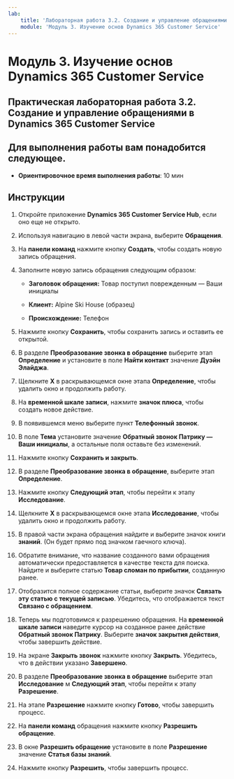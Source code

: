 ```yaml
---
lab:
    title: 'Лабораторная работа 3.2. Создание и управление обращениями в Dynamics 365 Customer Service'
    module: 'Модуль 3. Изучение основ Dynamics 365 Customer Service'
---
```


Модуль 3. Изучение основ Dynamics 365 Customer Service
========================

## Практическая лабораторная работа 3.2. Создание и управление обращениями в Dynamics 365 Customer Service

## Для выполнения работы вам понадобится следующее.

  - **Ориентировочное время выполнения работы**: 10 мин

## Инструкции

1. Откройте приложение **Dynamics 365 Customer Service Hub**, если оно еще не открыто. 

2. Используя навигацию в левой части экрана, выберите **Обращения**. 

3. На **панели команд** нажмите кнопку **Создать**, чтобы создать новую запись обращения.

4. Заполните новую запись обращения следующим образом:

	- **Заголовок обращения:** Товар поступил поврежденным — Ваши инициалы

	- **Клиент:** Alpine Ski House (образец)

	- **Происхождение:** Телефон

5. Нажмите кнопку **Сохранить**, чтобы сохранить запись и оставить ее открытой. 

6. В разделе **Преобразование звонка в обращение** выберите этап **Определение** и установите в поле **Найти контакт** значение **Дуэйн Элайджа**. 

7. Щелкните **X** в раскрывающемся окне этапа **Определение**, чтобы удалить окно и продолжить работу. 

8. На **временной шкале записи**, нажмите **значок плюса**, чтобы создать новое действие. 

9. В появившемся меню выберите пункт **Телефонный звонок**.

10. В поле **Тема** установите значение **Обратный звонок Патрику — Ваши инициалы**, а остальные поля оставьте без изменений. 

11. Нажмите кнопку **Сохранить и закрыть**. 

12. В разделе **Преобразование звонка в обращение**, выберите этап **Определение**.

13. Нажмите кнопку **Следующий этап**, чтобы перейти к этапу **Исследование**. 

14. Щелкните **X** в раскрывающемся окне этапа **Исследование**, чтобы удалить окно и продолжить работу. 

15. В правой части экрана обращения найдите и выберите значок книги **знаний**. (Он будет прямо под значком гаечного ключа).

16. Обратите внимание, что название созданного вами обращения автоматически предоставляется в качестве текста для поиска. Найдите и выберите статью **Товар сломан по прибытии**, созданную ранее. 

17. Отобразится полное содержание статьи, выберите значок **Связать эту статью с текущей записью**. Убедитесь, что отображается текст **Связано с обращением**. 

18. Теперь мы подготовимся к разрешению обращения. На **временной шкале записи** наведите курсор на созданное ранее действие **Обратный звонок Патрику**. Выберите **значок закрытия действия**, чтобы завершить действие. 

19. На экране **Закрыть звонок** нажмите кнопку **Закрыть**. Убедитесь, что в действии указано **Завершено**. 

20. В разделе **Преобразование звонка в обращение** выберите этап **Исследование** м **Следующий этап**, чтобы перейти к этапу **Разрешение**. 

21. На этапе **Разрешение** нажмите кнопку **Готово**, чтобы завершить процесс. 

22. На **панели команд** обращения нажмите кнопку **Разрешить обращение**.

23. В окне **Разрешить обращение** установите в поле **Разрешение** значение **Статья базы знаний**. 

24. Нажмите кнопку **Разрешить**, чтобы завершить процесс. 
